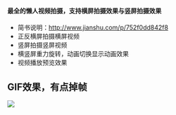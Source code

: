 #### 最全的懒人视频拍摄，支持横屏拍摄效果与竖屏拍摄效果

* 简书说明：http://www.jianshu.com/p/752f0dd842f8
* 正反横屏拍摄横屏视频
* 竖屏拍摄竖屏视频
* 横竖屏重力旋转，动画切换显示动画效果
* 视频播放预览效果



## GIF效果，有点掉帧
![](https://github.com/CarGuo/VideoRecord/blob/master/01.gif)
